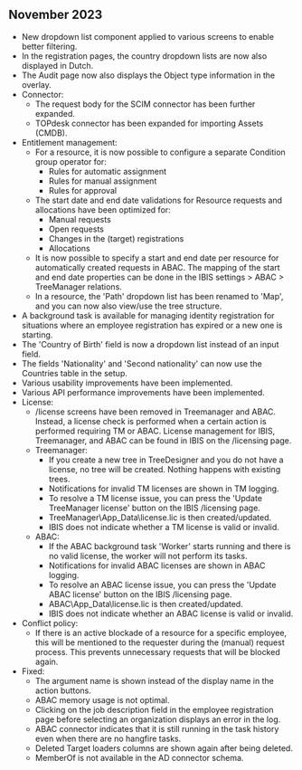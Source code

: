 ## November 2023

- New dropdown list component applied to various screens to enable better filtering.
- In the registration pages, the country dropdown lists are now also displayed in Dutch.
- The Audit page now also displays the Object type information in the overlay.
- Connector:
  - The request body for the SCIM connector has been further expanded.
  - TOPdesk connector has been expanded for importing Assets (CMDB).
- Entitlement management:
  - For a resource, it is now possible to configure a separate Condition group operator for:
    - Rules for automatic assignment
    - Rules for manual assignment
    - Rules for approval
  - The start date and end date validations for Resource requests and allocations have been optimized for:
    - Manual requests
    - Open requests
    - Changes in the (target) registrations
    - Allocations
  - It is now possible to specify a start and end date per resource for automatically created requests in ABAC. The mapping of the start and end date properties can be done in the IBIS settings > ABAC > TreeManager relations.
  - In a resource, the 'Path' dropdown list has been renamed to 'Map', and you can now also view/use the tree structure.
- A background task is available for managing identity registration for situations where an employee registration has expired or a new one is starting.
- The 'Country of Birth' field is now a dropdown list instead of an input field.
- The fields 'Nationality' and 'Second nationality' can now use the Countries table in the setup.
- Various usability improvements have been implemented.
- Various API performance improvements have been implemented.
- License:
  - /license screens have been removed in Treemanager and ABAC. Instead, a license check is performed when a certain action is performed requiring TM or ABAC. License management for IBIS, Treemanager, and ABAC can be found in IBIS on the /licensing page.
  - Treemanager:
    - If you create a new tree in TreeDesigner and you do not have a license, no tree will be created. Nothing happens with existing trees.
    - Notifications for invalid TM licenses are shown in TM logging.
    - To resolve a TM license issue, you can press the 'Update TreeManager license' button on the IBIS /licensing page.
    - TreeManager\App_Data\license.lic is then created/updated.
    - IBIS does not indicate whether a TM license is valid or invalid.
  - ABAC:
    - If the ABAC background task 'Worker' starts running and there is no valid license, the worker will not perform its tasks.
    - Notifications for invalid ABAC licenses are shown in ABAC logging.
    - To resolve an ABAC license issue, you can press the 'Update ABAC license' button on the IBIS /licensing page.
    - ABAC\App_Data\license.lic is then created/updated.
    - IBIS does not indicate whether an ABAC license is valid or invalid.
- Conflict policy:
  - If there is an active blockade of a resource for a specific employee, this will be mentioned to the requester during the (manual) request process. This prevents unnecessary requests that will be blocked again.
- Fixed:
  - The argument name is shown instead of the display name in the action buttons.
  - ABAC memory usage is not optimal.
  - Clicking on the job description field in the employee registration page before selecting an organization displays an error in the log.
  - ABAC connector indicates that it is still running in the task history even when there are no hangfire tasks.
  - Deleted Target loaders columns are shown again after being deleted.
  - MemberOf is not available in the AD connector schema.